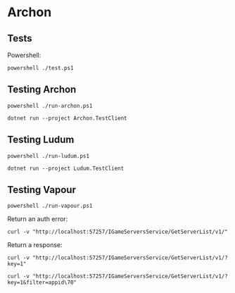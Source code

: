 Archon
======


Tests
-----

Powershell:
```
powershell ./test.ps1
```


Testing Archon
--------------

```
powershell ./run-archon.ps1
```
```
dotnet run --project Archon.TestClient
```


Testing Ludum
-------------

```
powershell ./run-ludum.ps1
```
```
dotnet run --project Ludum.TestClient
```


Testing Vapour
--------------

```
powershell ./run-vapour.ps1
```

Return an auth error:
```
curl -v "http://localhost:57257/IGameServersService/GetServerList/v1/"
```

Return a response:
```
curl -v "http://localhost:57257/IGameServersService/GetServerList/v1/?key=1"
```
```
curl -v "http://localhost:57257/IGameServersService/GetServerList/v1/?key=1&filter=appid\70"
```
